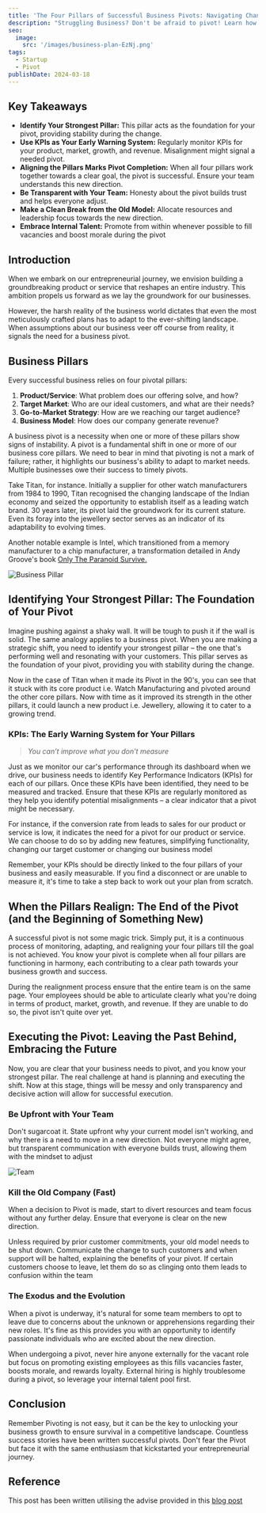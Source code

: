 ```yaml
---
title: 'The Four Pillars of Successful Business Pivots: Navigating Change in Your Business'
description: "Struggling Business? Don't be afraid to pivot! Learn how to successfully pivot & navigate change to unlock growth"
seo:
  image:
    src: '/images/business-plan-EzNj.png'
tags:
  - Startup
  - Pivot
publishDate: 2024-03-18
---
```


## Key Takeaways

- **Identify Your Strongest Pillar:** This pillar acts as the foundation for your pivot, providing stability during the change.
- **Use KPIs as Your Early Warning System:** Regularly monitor KPIs for your product, market, growth, and revenue. Misalignment might signal a needed pivot.
- **Aligning the Pillars Marks Pivot Completion:** When all four pillars work together towards a clear goal, the pivot is successful. Ensure your team understands this new direction.
- **Be Transparent with Your Team:** Honesty about the pivot builds trust and helps everyone adjust.
- **Make a Clean Break from the Old Model:** Allocate resources and leadership focus towards the new direction.
- **Embrace Internal Talent:** Promote from within whenever possible to fill vacancies and boost morale during the pivot

## Introduction
When we embark on our entrepreneurial journey, we envision building a groundbreaking product or service that reshapes an entire industry. This ambition propels us forward as we lay the groundwork for our businesses.

However, the harsh reality of the business world dictates that even the most meticulously crafted plans has to adapt to the ever-shifting landscape. When assumptions about our business veer off course from reality, it signals the need for a business pivot.


## Business Pillars

Every successful business relies on four pivotal pillars:

1. **Product/Service**: What problem does our offering solve, and how?
2. **Target Market**: Who are our ideal customers, and what are their needs?
3. **Go-to-Market Strategy**: How are we reaching our target audience?
4. **Business Model**: How does our company generate revenue?

A business pivot is a necessity when one or more of these pillars show signs of instability. A pivot is a fundamental shift in one or more of our business core pillars. We need to bear in mind that pivoting is not a mark of failure; rather, it highlights our business's ability to adapt to market needs. Multiple businesses owe their success to timely pivots.

Take Titan, for instance. Initially a supplier for other watch manufacturers from 1984 to 1990, Titan recognised the changing landscape of the Indian economy and seized the opportunity to establish itself as a leading watch brand. 30 years later, its pivot laid the groundwork for its current stature. Even its foray into the jewellery sector serves as an indicator of its adaptability to evolving times.

Another notable example is Intel, which transitioned from a memory manufacturer to a chip manufacturer, a transformation detailed in Andy Groove's book [Only The Paranoid Survive.](https://amzn.to/49VWChv)

![Business Pillar](/images/in-QwNj.png)

## Identifying Your Strongest Pillar: The Foundation of Your Pivot

Imagine pushing against a shaky wall. It will be tough to push it if the wall is solid. The same analogy applies to a business pivot. When you are making a strategic shift, you need to identify your strongest pillar – the one that's performing well and resonating with your customers. This pillar serves as the foundation of your pivot, providing you with stability during the change.

Now in the case of Titan when it made its Pivot in the 90's, you can see that it stuck with its core product i.e. Watch Manufacturing and pivoted around the other core pillars. Now with time as it improved its strength in the other pillars, it could launch a new product i.e. Jewellery, allowing it to cater to a growing trend.

### KPIs: The Early Warning System for Your Pillars

> _You can’t improve what you don’t measure_

Just as we monitor our car's performance through its dashboard when we drive, our business needs to identify Key Performance Indicators (KPIs) for each of our pillars. Once these KPIs have been identified, they need to be measured and tracked. Ensure that these KPIs are regularly monitored as they help you identify potential misalignments – a clear indicator that a pivot might be necessary.

For instance, if the conversion rate from leads to sales for our product or service is low, it indicates the need for a pivot for our product or service. We can choose to do so by adding new features, simplifying functionality, changing our target customer or changing our business model

Remember, your KPIs should be directly linked to the four pillars of your business and easily measurable. If you find a disconnect or are unable to measure it, it's time to take a step back to work out your plan from scratch.

## When the Pillars Realign: The End of the Pivot (and the Beginning of Something New)

A successful pivot is not some magic trick. Simply put, it is a continuous process of monitoring, adapting, and realigning your four pillars till the goal is not achieved. You know your pivot is complete when all four pillars are functioning in harmony, each contributing to a clear path towards your business growth and success.

During the realignment process ensure that the entire team is on the same page. Your employees should be able to articulate clearly what you're doing in terms of product, market, growth, and revenue. If they are unable to do so, the pivot isn't quite over yet.

## Executing the Pivot: Leaving the Past Behind, Embracing the Future

Now, you are clear that your business needs to pivot, and you know your strongest pillar. The real challenge at hand is planning and executing the shift. Now at this stage, things will be messy and only transparency and decisive action will allow for successful execution.

### Be Upfront with Your Team

Don't sugarcoat it. State upfront why your current model isn't working, and why there is a need to move in a new direction. Not everyone might agree, but transparent communication with everyone builds trust, allowing them with the mindset to adjust

![Team](/images/business-chat-illustration-QwND.png)

### Kill the Old Company (Fast)

When a decision to Pivot is made, start to divert resources and team focus without any further delay. Ensure that everyone is clear on the new direction.

Unless required by prior customer commitments, your old model needs to be shut down. Communicate the change to such customers and when support will be halted, explaining the benefits of your pivot. If certain customers choose to leave, let them do so as clinging onto them leads to confusion within the team

### The Exodus and the Evolution

When a pivot is underway, it's natural for some team members to opt to leave due to concerns about the unknown or apprehensions regarding their new roles. It's fine as this provides you with an opportunity to identify passionate individuals who are excited about the new direction.

When undergoing a pivot, never hire anyone externally for the vacant role but focus on promoting existing employees as this fills vacancies faster, boosts morale, and rewards loyalty. External hiring is highly troublesome during a pivot, so leverage your internal talent pool first.

## Conclusion

Remember Pivoting is not easy, but it can be the key to unlocking your business growth to ensure survival in a competitive landscape. Countless success stories have been written successful pivots. Don't fear the Pivot but face it with the same enthusiasm that kickstarted your entrepreneurial journey.

## Reference
This post has been written utilising the advise provided in this [blog post](https://foundersnetwork.com/blog/pivot-startup/)
